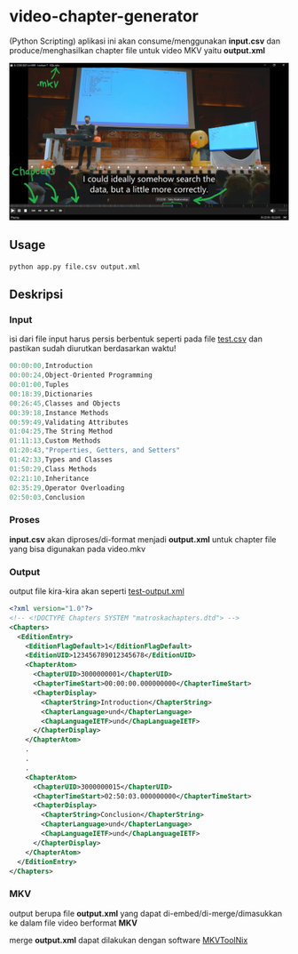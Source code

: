 # video-chapter-generator

(Python Scripting) aplikasi ini akan consume/menggunakan **input.csv** dan produce/menghasilkan chapter file untuk video MKV yaitu **output.xml**

![chapters](example/chapter-file.jpg)

## Usage

```bash
python app.py file.csv output.xml
```

## Deskripsi

### Input

isi dari file input harus persis berbentuk seperti pada file [test.csv](example/test.csv) dan pastikan sudah diurutkan berdasarkan waktu!

```c
00:00:00,Introduction
00:00:24,Object-Oriented Programming
00:01:00,Tuples
00:18:39,Dictionaries
00:26:45,Classes and Objects
00:39:18,Instance Methods
00:59:49,Validating Attributes
01:04:25,The String Method
01:11:13,Custom Methods
01:20:43,"Properties, Getters, and Setters"
01:42:33,Types and Classes
01:50:29,Class Methods
02:21:10,Inheritance
02:35:29,Operator Overloading
02:50:03,Conclusion
```

### Proses

**input.csv** akan diproses/di-format menjadi **output.xml** untuk chapter file yang bisa digunakan pada video.mkv

### Output

output file kira-kira akan seperti [test-output.xml](example/test-output.xml)

```xml
<?xml version="1.0"?>
<!-- <!DOCTYPE Chapters SYSTEM "matroskachapters.dtd"> -->
<Chapters>
  <EditionEntry>
    <EditionFlagDefault>1</EditionFlagDefault>
    <EditionUID>123456789012345678</EditionUID>
    <ChapterAtom>
      <ChapterUID>3000000001</ChapterUID>
      <ChapterTimeStart>00:00:00.000000000</ChapterTimeStart>
      <ChapterDisplay>
        <ChapterString>Introduction</ChapterString>
        <ChapterLanguage>und</ChapterLanguage>
        <ChapLanguageIETF>und</ChapLanguageIETF>
      </ChapterDisplay>
    </ChapterAtom>
    .
    .
    .
    <ChapterAtom>
      <ChapterUID>3000000015</ChapterUID>
      <ChapterTimeStart>02:50:03.000000000</ChapterTimeStart>
      <ChapterDisplay>
        <ChapterString>Conclusion</ChapterString>
        <ChapterLanguage>und</ChapterLanguage>
        <ChapLanguageIETF>und</ChapLanguageIETF>
      </ChapterDisplay>
    </ChapterAtom>
  </EditionEntry>
</Chapters>
```

### MKV

output berupa file **output.xml** yang dapat di-embed/di-merge/dimasukkan ke dalam file video berformat **MKV**

merge **output.xml** dapat dilakukan dengan software [MKVToolNix](https://mkvtoolnix.download/)
